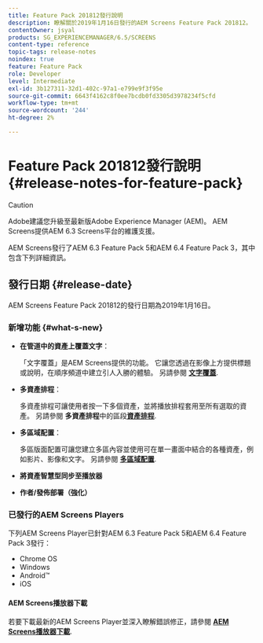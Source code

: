 ```yaml
---
title: Feature Pack 201812發行說明
description: 瞭解關於2019年1月16日發行的AEM Screens Feature Pack 201812。
contentOwner: jsyal
products: SG_EXPERIENCEMANAGER/6.5/SCREENS
content-type: reference
topic-tags: release-notes
noindex: true
feature: Feature Pack
role: Developer
level: Intermediate
exl-id: 3b127311-32d1-402c-97a1-e799e9f3f95e
source-git-commit: 6643f4162c8f0ee7bcdb0fd3305d3978234f5cfd
workflow-type: tm+mt
source-wordcount: '244'
ht-degree: 2%

---
```


# Feature Pack 201812發行說明{#release-notes-for-feature-pack}

>[!CAUTION]
>
>Adobe建議您升級至最新版Adobe Experience Manager (AEM)。 AEM Screens提供AEM 6.3 Screens平台的維護支援。

AEM Screens發行了AEM 6.3 Feature Pack 5和AEM 6.4 Feature Pack 3，其中包含下列詳細資訊。

## 發行日期 {#release-date}

AEM Screens Feature Pack 201812的發行日期為2019年1月16日。

### 新增功能 {#what-s-new}

* **在管道中的資產上覆蓋文字**：

  「文字覆蓋」是AEM Screens提供的功能。 它讓您透過在影像上方提供標題或說明，在順序頻道中建立引人入勝的體驗。 另請參閱 [**文字覆蓋**](text-overlay.md).

* **多資產排程**：

  多資產排程可讓使用者按一下多個資產，並將播放排程套用至所有選取的資產。 另請參閱 **多資產排程**&#x200B;中的區段&#x200B;**[資產排程](asset-level-scheduling.md)**.

* **多區域配置**：

  多區版面配置可讓您建立多區內容並使用可在單一畫面中結合的各種資產，例如影片、影像和文字。 另請參閱 **[多區域配置](multi-zone-layout-aem-screens.md)**.

* **將資產智慧型同步至播放器**
* **作者/發佈部署（強化）**

### 已發行的AEM Screens Players

下列AEM Screens Player已針對AEM 6.3 Feature Pack 5和AEM 6.4 Feature Pack 3發行：

* Chrome OS
* Windows
* Android™
* iOS

#### AEM Screens播放器下載

若要下載最新的AEM Screens Player並深入瞭解錯誤修正，請參閱 [**AEM Screens播放器下載**](https://download.macromedia.com/screens/).
